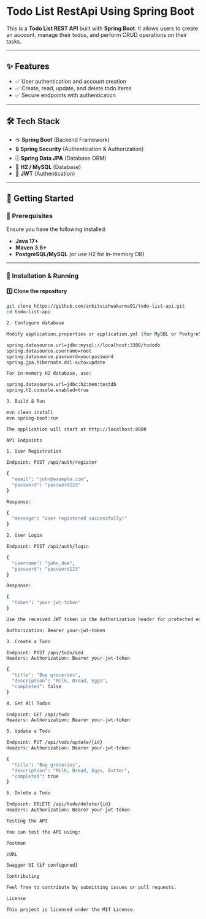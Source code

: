 # Todo List RestApi Using Spring Boot 
This is a **Todo List REST API** built with **Spring Boot**. It allows users to create an account, manage their todos, and perform CRUD operations on their tasks.

---

## ✨ Features
- ✅ User authentication and account creation  
- ✅ Create, read, update, and delete todo items  
- ✅ Secure endpoints with authentication  

---

## 🛠 Tech Stack
- ☕ **Spring Boot** (Backend Framework)  
- 🔒 **Spring Security** (Authentication & Authorization)  
- 🗄 **Spring Data JPA** (Database ORM)  
- 💾 **H2 / MySQL** (Database)  
- 🔑 **JWT** (Authentication)  

---

## 🚀 Getting Started

### 📌 Prerequisites  
Ensure you have the following installed:  
- **Java 17+**  
- **Maven 3.6+**  
- **PostgreSQL/MySQL** (or use H2 for in-memory DB)  

---

### 🔧 Installation & Running

#### 1️⃣ Clone the repository  
```sh
git clone https://github.com/ankitvishwakarma91/todo-list-api.git
cd todo-list-api

2. Configure database

Modify application.properties or application.yml (for MySQL or PostgreSQL):

spring.datasource.url=jdbc:mysql://localhost:3306/tododb
spring.datasource.username=root
spring.datasource.password=yourpassword
spring.jpa.hibernate.ddl-auto=update

For in-memory H2 database, use:

spring.datasource.url=jdbc:h2:mem:testdb
spring.h2.console.enabled=true

3. Build & Run

mvn clean install
mvn spring-boot:run

The application will start at http://localhost:8080

API Endpoints

1. User Registration

Endpoint: POST /api/auth/register

{
  "email": "john@example.com",
  "password": "password123"
}

Response:

{
  "message": "User registered successfully!"
}

2. User Login

Endpoint: POST /api/auth/login

{
  "username": "john_doe",
  "password": "password123"
}

Response:

{
  "token": "your-jwt-token"
}

Use the received JWT token in the Authorization header for protected endpoints:

Authorization: Bearer your-jwt-token

3. Create a Todo

Endpoint: POST /api/todo/add
Headers: Authorization: Bearer your-jwt-token

{
  "title": "Buy groceries",
  "description": "Milk, Bread, Eggs",
  "completed": false
}

4. Get All Todos

Endpoint: GET /api/todo
Headers: Authorization: Bearer your-jwt-token

5. Update a Todo

Endpoint: PUT /api/todo/update/{id}
Headers: Authorization: Bearer your-jwt-token

{
  "title": "Buy groceries",
  "description": "Milk, Bread, Eggs, Butter",
  "completed": true
}

6. Delete a Todo

Endpoint: DELETE /api/todo/delete/{id}
Headers: Authorization: Bearer your-jwt-token

Testing the API

You can test the API using:

Postman

cURL

Swagger UI (if configured)

Contributing

Feel free to contribute by submitting issues or pull requests.

License

This project is licensed under the MIT License.
